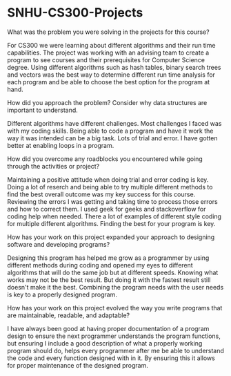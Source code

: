 # SNHU-CS300-Projects

What was the problem you were solving in the projects for this course?
  
  For CS300 we were learning about different algorithms and their run time capabilities. The project was working with an advising team to create a program to see courses and their prerequisites for Computer Science degree.
  Using different algorithms such as hash tables, binary search trees and vectors was the best way to determine different run time analysis for each program and be able to choose the best option for the program at hand.

How did you approach the problem? Consider why data structures are important to understand.
  
  Different algorithms have different challenges. Most challenges I faced was with my coding skills. Being able to code a program and have it work the way it was intended can be a big task. Lots of trial and error. I have gotten better at enabling loops in a program.
  

How did you overcome any roadblocks you encountered while going through the activities or project?
  
  Maintaining a positive attitude when doing trial and error coding is key. Doing a lot of reserch and being able to try multiple different methods to find the best overall outcome was my key success for this course. 
  Reviewing the errors I was getting and taking time to process those errors and how to correct them. I used geek for geeks and stackoverflow for coding help when needed. There a lot of examples of different style coding for multiple different algorithms. Finding the       best for your program is key. 

How has your work on this project expanded your approach to designing software and developing programs?
  
  Designing this program has helped me grow as a programmer by using different methods during coding and opened my eyes to different algorithms that will do the same job but at different speeds. Knowing what works may not be the best result. But doing it with the fastest   result still doesn't make it the best. Combining the program needs with the user needs is key to a properly designed program.

How has your work on this project evolved the way you write programs that are maintainable, readable, and adaptable?
  
  I have always been good at having proper documentation of a program design to ensure the next programmer understands the program functions, but ensuring I include a good description of  what a properly working program should do, helps every programmer after me be able   to understand the code and every function designed with in it. By ensuring this it allows for proper maintenance of the designed program.
